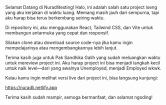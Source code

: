 Selamat Datang di Nuradlitesting!
Halo, ini adalah salah satu project iseng yang aku kerjakan di waktu luang. Memang masih jauh dari sempurna, tapi aku harap bisa terus berkembang seiring waktu.

Di repository ini, aku menggunakan React, Tailwind CSS, dan Vite untuk membangun antarmuka yang cepat dan responsif.

Silakan clone atau download source code-nya jika kamu ingin mempelajarinya atau mengembangkannya lebih lanjut.

Terima kasih juga untuk Pak Sandhika Galih yang sudah meluangkan waktu untuk mereview project ini. Aku harap project ini bisa menjadi langkah kecil untuk naik level—dari yang awalnya Unemployed, menjadi Employed wkwk.

Kalau kamu ingin melihat versi live dari project ini, bisa langsung kunjungi:

https://nuradli.netlify.app

Terima kasih sudah mampir, semoga bermanfaat, dan selamat ngoding!

